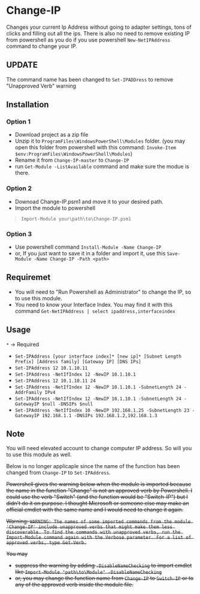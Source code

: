 # Change-IP

Changes your current Ip Address without going to adapter settings, tons of clicks and filling out all the ips.
There is also no need to remove existing IP from powershell as you do if you use powershell `New-NetIPAddress` command to change your IP.

## UPDATE
The command name has been changed to ` Set-IPADDress ` to remove "Unapproved Verb" warning

## Installation

### Option 1
- Download project as a zip file
- Unzip it to `ProgramFiles\WindowsPowerShell\Modules` folder. (you may open this folder from powershell with this command:  `Invoke-Item $env:ProgramFiles\WindowsPowerShell\Modules`)
- Rename it from `Change-IP-master` to `Change-IP`
- run `Get-Module -ListAvailable` command and make sure the modue is there.

### Option 2
* Downoad Change-IP.psm1 and move it to your desired path.
* Import the module to powershell
> `Import-Module your\path\to\Change-IP.psm1`

### Option 3
 * Use powershell command `Install-Module -Name Change-IP`
 * or, If you just want to save it in a folder and import it, use this `Save-Module -Name Change-IP -Path <path>`

## Requiremet
* You will need to "Run Powershell as Administrator" to change the IP, so to use this module.
* You need to know your Interface Index. You may find it with this command
`Get-NetIPAddress | select ipaddress,interfaceindex`

## Usage
`*` -> Required

* `Set-IPAddress [your interface index]* [new ip]* [Subnet Length Prefix] [Address family] [Gateway IP] [DNS IPs]`
* `Set-IPAddress 12 10.1.10.11`
* `Set-IPAddress -NetIfIndex 12 -NewIP 10.1.10.1`
* `Set-IPAddress 12 10.1.10.11 24`
* `Set-IPAddress -NetIfIndex 12 -NewIP 10.1.10.1 -SubnetLength 24 -AddrFamily IPv4`
* `Set-IPAddress -NetIfIndex 12 -NewIP 10.1.10.1 -SubnetLength 24 -GatewayIP $null -DNSIPs $null`
* `Set-IPAddress -NetIfIndex 10 -NewIP 192.168.1.25 -SubnetLength 23 -GatewayIP 192.168.1.1 -DNSIPs 192.168.1.2,192.168.1.3`

## Note
You will need elevated account to change computer IP address. So will you to use this module as well.

Below is no longer applicaple since the name of the function has been changed from `Change-IP` to `Set-IPAddress`. 

<del> Powershell gives the warning below when the module is imported because the name in the function "Change" is not an approved verb by Powershell. I could use  the verb "Switch" (and the function would be "Switch-IP") but I didn't do it on purpose. I thought Microsoft or someone else may make an official cmdlet with the same name and I would need to change it again.</del>

<del>  Warning: 
`WARNING: The names of some imported commands from the module 'Change-IP' include unapproved verbs that might make them less discoverable. To find the commands with unapproved verbs, run the Import-Module command again with the Verbose parameter. For a list of approved verbs, type Get-Verb.`</del>

<del>You may </del>
* <del>suppress the warning by adding `-DisableNameChecking` to import cmdlet like `Import-Module "path\to\Module" -DisableNameChecking` </del>
* <del>or, you may change the function name from `Change-IP` to `Switch-IP` or to any of the approved verb inside the module file. </del>